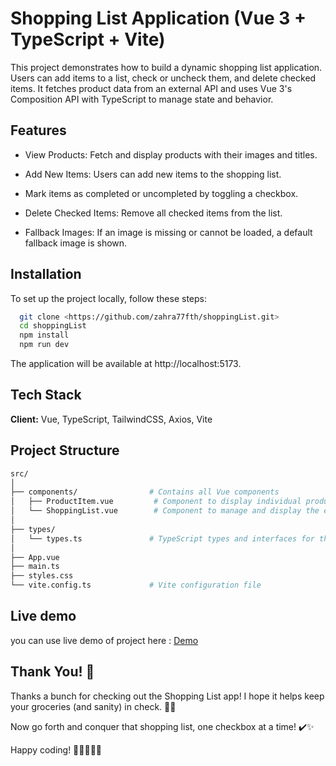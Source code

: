 
# Shopping List Application (Vue 3 + TypeScript + Vite)
This project demonstrates how to build a dynamic shopping list application. Users can add items to a list, check or uncheck them, and delete checked items. It fetches product data from an external API and uses Vue 3's Composition API with TypeScript to manage state and behavior.


## Features

- View Products: Fetch and display products with their images and titles.

- Add New Items: Users can add new items to the shopping list.

- Mark items as completed or uncompleted by toggling a checkbox.

-  Delete Checked Items: Remove all checked items from the list.

- Fallback Images: If an image is missing or cannot be loaded, a default fallback image is shown.


## Installation

To set up the project locally, follow these steps:

```bash
  git clone <https://github.com/zahra77fth/shoppingList.git>
  cd shoppingList
  npm install
  npm run dev
```
The application will be available at http://localhost:5173.

## Tech Stack

**Client:** Vue, TypeScript, TailwindCSS, Axios, Vite

## Project Structure

```bash
src/
│
├── components/                # Contains all Vue components
│   ├── ProductItem.vue         # Component to display individual product items
│   └── ShoppingList.vue        # Component to manage and display the entire shopping list
│
├── types/
│   └── types.ts               # TypeScript types and interfaces for the app
│
├── App.vue                    
├── main.ts                    
├── styles.css                 
└── vite.config.ts             # Vite configuration file
```

## Live demo
you can use live demo of project here : [Demo](https://zahra77fth.github.io/shoppingList/)


## Thank You! 🎉

Thanks a bunch for checking out the Shopping List app! I hope it helps keep your groceries (and sanity) in check. 🛒💡

Now go forth and conquer that shopping list, one checkbox at a time! ✔️✨

Happy coding! 🚀👨‍💻👩‍💻



